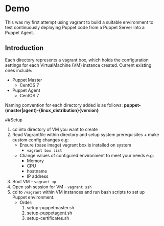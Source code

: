 # Demo
This was my first attempt using vagrant to build a suitable environment to test
continuously deploying Puppet code from a Puppet Server into a Puppet Agent.

## Introduction
Each directory represents a vagrant box, which holds the configuration settings for each 
VirtualMachine (VM) instance created. Current existing ones include:
- Puppet Master
    - CentOS 7
- Puppet Agent
    - CentOS 7

Naming convention for each directory added is as follows: 
**puppet-(master|agent)-{linux_distribution}{version}**

##Setup
1. cd into directory of VM you want to create
2. Read Vagrantfile within directory and setup system prerequisites + make custom config changes e.g:
    - Ensure (base image) vagrant box is installed on system
        - `vagrant box list`
    - Change values of configured environment to meet your needs e.g:
        - Memory
        - CPU
        - hostname
        - IP address
3. Boot VM - `vagrant up`
4. Open ssh session for VM - `vagrant ssh`
5. cd to `/vagrant` within VM instances and run bash scripts to set up Puppet environment.
    - Order:
        1. setup-puppetmaster.sh
        2. setup-puppetagent.sh
        3. setup-certificates.sh
